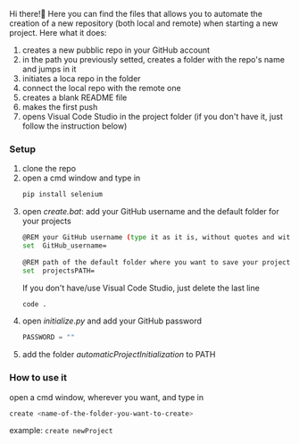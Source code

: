 Hi there!👋 Here you can find the files that allows you to automate the creation of a new repository (both local and remote) when starting a new project. Here what it does:
1. creates a new pubblic repo in your GitHub account
2. in the path you previously setted, creates a folder with the repo's name and jumps in it
3. initiates a loca repo in the folder
4. connect the local repo with the remote one
5. creates a blank README file
6. makes the first push
7. opens Visual Code Studio in the project folder (if you don't have it, just follow the instruction below)

### Setup
 1. clone the repo
 2. open a cmd window and type in 
	```bash 
	pip install selenium
	 ```
 3. open *create.bat*: add your GitHub username and the default folder for your projects
	```bash 
	@REM your GitHub username (type it as it is, without quotes and with no space after the '=' sign)
	set  GitHub_username=
		
	@REM path of the default folder where you want to save your projects (no quotes and space here either)
	set  projectsPATH=
	 ```
    If you don't have/use Visual Code Studio, just delete the last line
    ```bash
    code .
    ```
4. open *initialize.py* and add your GitHub password
	```python
	PASSWORD = ""
	```
5. add the folder _automaticProjectInitialization_ to PATH  

### How to use it   

open a cmd window, wherever you want, and type in
```bash
create <name-of-the-folder-you-want-to-create>
```
example: ```create newProject```
